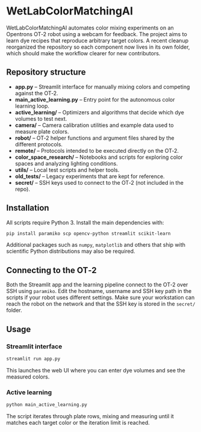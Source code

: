 # WetLabColorMatchingAI

WetLabColorMatchingAI automates color mixing experiments on an Opentrons OT‑2
robot using a webcam for feedback. The project aims to learn dye recipes that
reproduce arbitrary target colors.  A recent cleanup reorganized the repository
so each component now lives in its own folder, which should make the workflow
clearer for new contributors.

## Repository structure

- **app.py** – Streamlit interface for manually mixing colors and competing
  against the OT‑2.
- **main_active_learning.py** – Entry point for the autonomous color learning
  loop.
- **active_learning/** – Optimizers and algorithms that decide which dye volumes
  to test next.
- **camera/** – Camera calibration utilities and example data used to measure
  plate colors.
- **robot/** – OT‑2 helper functions and argument files shared by the different
  protocols.
- **remote/** – Protocols intended to be executed directly on the OT‑2.
- **color_space_research/** – Notebooks and scripts for exploring color spaces
  and analyzing lighting conditions.
- **utils/** – Local test scripts and helper tools.
- **old_tests/** – Legacy experiments that are kept for reference.
- **secret/** – SSH keys used to connect to the OT‑2 (not included in the repo).

## Installation

All scripts require Python 3. Install the main dependencies with:

```bash
pip install paramiko scp opencv-python streamlit scikit-learn
```

Additional packages such as `numpy`, `matplotlib` and others that ship with
scientific Python distributions may also be required.

## Connecting to the OT‑2

Both the Streamlit app and the learning pipeline connect to the OT‑2 over SSH
using `paramiko`. Edit the hostname, username and SSH key path in the scripts if
your robot uses different settings. Make sure your workstation can reach the
robot on the network and that the SSH key is stored in the `secret/` folder.

## Usage

### Streamlit interface

```bash
streamlit run app.py
```

This launches the web UI where you can enter dye volumes and see the measured
colors.

### Active learning

```bash
python main_active_learning.py
```

The script iterates through plate rows, mixing and measuring until it matches
each target color or the iteration limit is reached.
